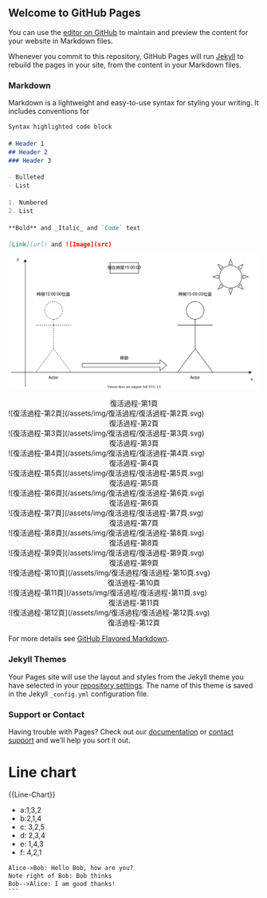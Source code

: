 ## Welcome to GitHub Pages

You can use the [editor on GitHub](https://github.com/iHad169/GithubPageTest/edit/gh-pages/index.md) to maintain and preview the content for your website in Markdown files.

Whenever you commit to this repository, GitHub Pages will run [Jekyll](https://jekyllrb.com/) to rebuild the pages in your site, from the content in your Markdown files.

### Markdown

Markdown is a lightweight and easy-to-use syntax for styling your writing. It includes conventions for

```markdown
Syntax highlighted code block

# Header 1
## Header 2
### Header 3

- Bulleted
- List

1. Numbered
2. List

**Bold** and _Italic_ and `Code` text

[Link](url) and ![Image](src)
```

![復活過程-第1頁](/assets/img/復活過程/復活過程-第1頁.svg)
<center>復活過程-第1頁</center>
![復活過程-第2頁](/assets/img/復活過程/復活過程-第2頁.svg)
<center>復活過程-第2頁</center>
![復活過程-第3頁](/assets/img/復活過程/復活過程-第3頁.svg)
<center>復活過程-第3頁</center>
![復活過程-第4頁](/assets/img/復活過程/復活過程-第4頁.svg)
<center>復活過程-第4頁</center>
![復活過程-第5頁](/assets/img/復活過程/復活過程-第5頁.svg)
<center>復活過程-第5頁</center>
![復活過程-第6頁](/assets/img/復活過程/復活過程-第6頁.svg)
<center>復活過程-第6頁</center>
![復活過程-第7頁](/assets/img/復活過程/復活過程-第7頁.svg)
<center>復活過程-第7頁</center>
![復活過程-第8頁](/assets/img/復活過程/復活過程-第8頁.svg)
<center>復活過程-第8頁</center>
![復活過程-第9頁](/assets/img/復活過程/復活過程-第9頁.svg)
<center>復活過程-第9頁</center>
![復活過程-第10頁](/assets/img/復活過程/復活過程-第10頁.svg)
<center>復活過程-第10頁</center>
![復活過程-第11頁](/assets/img/復活過程/復活過程-第11頁.svg)
<center>復活過程-第11頁</center>
![復活過程-第12頁](/assets/img/復活過程/復活過程-第12頁.svg)
<center>復活過程-第12頁</center>



For more details see [GitHub Flavored Markdown](https://guides.github.com/features/mastering-markdown/).

### Jekyll Themes

Your Pages site will use the layout and styles from the Jekyll theme you have selected in your [repository settings](https://github.com/iHad169/GithubPageTest/settings). The name of this theme is saved in the Jekyll `_config.yml` configuration file.

### Support or Contact

Having trouble with Pages? Check out our [documentation](https://docs.github.com/categories/github-pages-basics/) or [contact support](https://github.com/contact) and we’ll help you sort it out.





# Line chart
{{Line-Chart}}
- a:1,3,2
- b:2,1,4
- c: 3,2,5
- d: 2,3,4
- e: 1,4,3
- f: 4,2,1




```sequence
Alice->Bob: Hello Bob, how are you?
Note right of Bob: Bob thinks
Bob-->Alice: I am good thanks!
​```
